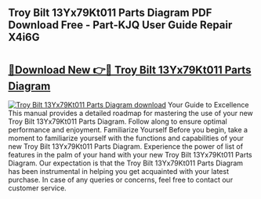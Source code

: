 ## Troy Bilt 13Yx79Kt011 Parts Diagram PDF Download Free - Part-KJQ User Guide Repair X4i6G

# <h2><a href="http://dfqhlzk.blite.top/?on=Troy+Bilt+13Yx79Kt011+Parts+Diagram">🔗Download New 👉🔴 Troy Bilt 13Yx79Kt011 Parts Diagram</a></h2>

[![Troy Bilt 13Yx79Kt011 Parts Diagram download](https://i.imgur.com/lujVjoI.png)](http://dfqhlzk.blite.top/?on=Troy+Bilt+13Yx79Kt011+Parts+Diagram)
Your Guide to Excellence This manual provides a detailed roadmap for mastering the use of your new Troy Bilt 13Yx79Kt011 Parts Diagram. Follow along to ensure optimal performance and enjoyment. Familiarize Yourself Before you begin, take a moment to familiarize yourself with the functions and capabilities of your new Troy Bilt 13Yx79Kt011 Parts Diagram. Experience the power of list of features in the palm of your hand with your new Troy Bilt 13Yx79Kt011 Parts Diagram. Our expectation is that the Troy Bilt 13Yx79Kt011 Parts Diagram has been instrumental in helping you get acquainted with your latest purchase. In case of any queries or concerns, feel free to contact our customer service.
